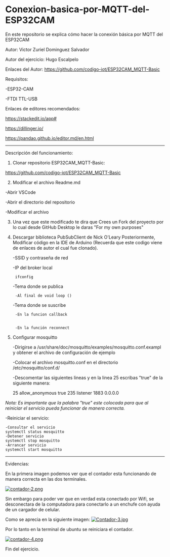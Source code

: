 # Conexion-basica-por-MQTT-del-ESP32CAM
En este repositorio se explica cómo hacer la conexión básica por MQTT del ESP32CAM


Autor: Victor Zuriel Dominguez Salvador


Autor del ejercicio: Hugo Escalpelo

Enlaces del Autor: https://github.com/codigo-iot/ESP32CAM_MQTT-Basic

Requisitos:


-ESP32-CAM


-FTDI TTL-USB




Enlaces de editores recomendados:


https://stackedit.io/app#


https://dillinger.io/


https://pandao.github.io/editor.md/en.html



---------------------------------------------------------------------------------------------------

Descripción del funcionamiento:


1. Clonar repositorio ESP32CAM_MQTT-Basic:


https://github.com/codigo-iot/ESP32CAM_MQTT-Basic
 

2. Modificar el archivo Readme.md


-Abrir VSCode


-Abrir el directorio del repositorio


-Modificar el archivo

3. Una vez que este modificado te dira que Crees un Fork del proyecto
	por lo cual desde GitHub Desktop le daras "For my own purposes"



4. Descargar biblioteca PubSubClient de Nick O'Leary 
   Posteriormente, Modificar código en la IDE de Arduino (Recuerda que este codigo viene de enlaces de autor el cual fue clonado).


	-SSID y contraseña de red


	-IP del broker local

		ifconfig


	-Tema donde se publica

		-Al final de void loop ()


	-Tema donde se suscribe

		-En la funcion callback


		-En la función reconnect
	


5. Configurar mosquitto



     -Dirigirse a /usr/share/doc/mosquitto/examples/mosquitto.conf.exampl y obtener el archivo de configuración de ejemplo


     -Colocar el archivo mosquitto.conf en el directorio /etc/mosquitto/conf.d/


     -Descomentar las siguientes lineas y en la linea 25 escribas "true" de la siguiente manera:
     

     25 allow_anonymous true
     235 listener 1883 0.0.0.0


    
*Nota: Es importante que la palabra "true" este colocada para que al reiniciar el servicio pueda funcionar de manera correcta.*        


-Reiniciar el servicio:


	-Consultar el servicio
	systemctl status mosquitto
	-Detener servicio
	systemctl stop mosquitto
	-Arrancar servicio
	systemctl start mosquitto


---------------------------------------------------------------------------------------------------
Evidencias:

En la primera imagen podemos ver que el contador esta funcionando de manera correcta en las dos terminales.

[![contador-2.png](https://i.postimg.cc/0QDBYnJd/contador-2.png)](https://postimg.cc/PpfyhmyP)


Sin embargo para poder ver que en verdad esta conectado por Wifi, se desconectara de la computadora para conectarlo a un enchufe con ayuda de un cargador de celular.



Como se aprecia en la siguiente imagen:
[![Contador-3.jpg](https://i.postimg.cc/k4h81P3x/Contador-3.jpg)](https://postimg.cc/cgwrCjJH)


Por lo tanto en la terminal de ubuntu se reiniciara el contador.

[![contador-4.png](https://i.postimg.cc/vDw4kQP6/contador-4.png)](https://postimg.cc/xNgjbSV0)


Fin del ejercicio.








